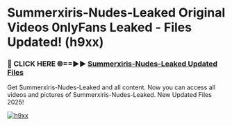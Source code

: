 # Summerxiris-Nudes-Leaked Original Videos 0nlyFans Leaked - Files Updated! (h9xx)

<h3>🔴 CLICK HERE 🌐==►► <a href="https://tinyurl.com/yc6ubb5a" rel="nofollow">Summerxiris-Nudes-Leaked Updated Files</a></h3>

Get Summerxiris-Nudes-Leaked and all content. Now you can access all videos and pictures of Summerxiris-Nudes-Leaked. New Updated Files 2025!

[![h9xx](https://i.imgur.com/7eu0CRL.gif)](https://tinyurl.com/yc6ubb5a)
